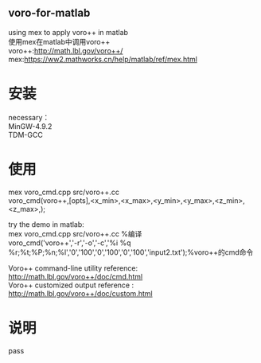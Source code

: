 ## voro-for-matlab
using mex to apply voro++ in matlab<br>
使用mex在matlab中调用voro++<br>
 voro++:http://math.lbl.gov/voro++/ <br>
 mex:https://ww2.mathworks.cn/help/matlab/ref/mex.html <br>

# 安装
necessary：<br>
 MinGW-4.9.2 <br>
 TDM-GCC <br>


# 使用
mex voro_cmd.cpp src/voro++.cc <br>
voro_cmd(voro++,[opts],<x_min>,<x_max>,<y_min>,<y_max>,<z_min>,<z_max>,<filename>); <br>

try the demo in matlab:<br>
mex voro_cmd.cpp src/voro++.cc %编译 <br>
voro_cmd('voro++','-r','-o','-c','%i %q %r;%t;%P;%n;%l','0','100','0','100','0','100','input2.txt');%voro++的cmd命令 <br>

Voro++ command-line utility reference: http://math.lbl.gov/voro++/doc/cmd.html <br>
Voro++ customized output reference : http://math.lbl.gov/voro++/doc/custom.html <br>

# 说明
pass


